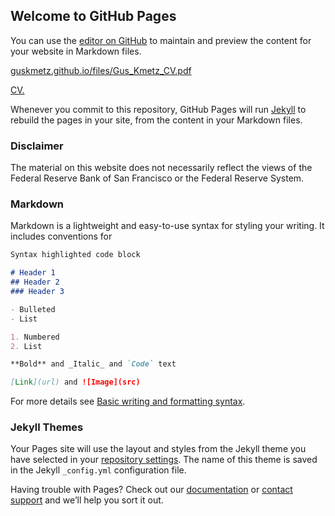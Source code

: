 ## Welcome to GitHub Pages

You can use the [editor on GitHub](https://github.com/guskmetz/guskmetz.github.io/edit/main/README.md) to maintain and preview the content for your website in Markdown files.

[guskmetz.github.io/files/Gus_Kmetz_CV.pdf](https://guskmetz.github.io/files/Gus_Kmetz_CV.pdf)

<a href="https://guskmetz.github.io/files/Gus_Kmetz_CV.pdf" target="_blank">CV.</a>

Whenever you commit to this repository, GitHub Pages will run [Jekyll](https://jekyllrb.com/) to rebuild the pages in your site, from the content in your Markdown files.

### Disclaimer

The material on this website does not necessarily reflect the views of the Federal Reserve Bank of San Francisco or the Federal Reserve System.

### Markdown

Markdown is a lightweight and easy-to-use syntax for styling your writing. It includes conventions for

```markdown
Syntax highlighted code block

# Header 1
## Header 2
### Header 3

- Bulleted
- List

1. Numbered
2. List

**Bold** and _Italic_ and `Code` text

[Link](url) and ![Image](src)
```

For more details see [Basic writing and formatting syntax](https://docs.github.com/en/github/writing-on-github/getting-started-with-writing-and-formatting-on-github/basic-writing-and-formatting-syntax).

### Jekyll Themes

Your Pages site will use the layout and styles from the Jekyll theme you have selected in your [repository settings](https://github.com/guskmetz/guskmetz.github.io/settings/pages). The name of this theme is saved in the Jekyll `_config.yml` configuration file.



Having trouble with Pages? Check out our [documentation](https://docs.github.com/categories/github-pages-basics/) or [contact support](https://support.github.com/contact) and we’ll help you sort it out.
